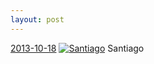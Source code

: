 ```yaml
---
layout: post
---
```


<p>
  <time><a href="/107">2013-10-18</a></time>
  <a href="/107"><img src="{{ site.assets_url }}/107-640.jpg" srcset="{{ site.assets_url }}/107-1280.jpg 1280w, {{ site.assets_url }}/107-960.jpg 960w, {{ site.assets_url }}/107-640.jpg 640w, {{ site.assets_url }}/107-320.jpg 320w" sizes="(min-width: 700px) 50vw, calc(100vw - 2rem)" alt="Santiago" /></a>
  <span>Santiago</span>
</p>

